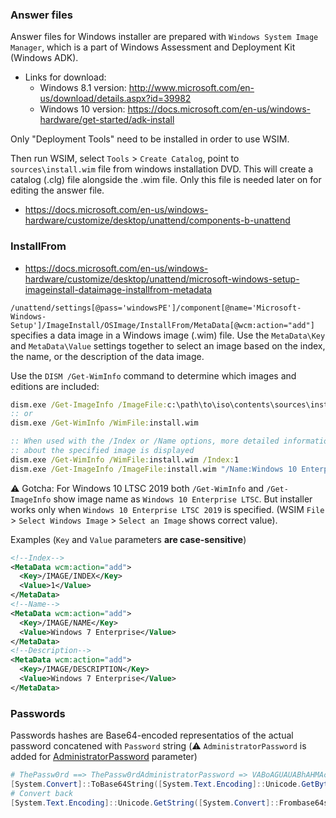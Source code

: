 ### Answer files
Answer files for Windows installer are prepared with `Windows System Image Manager`, which is a part of
Windows Assessment and Deployment Kit (Windows ADK).

* Links for download:
    * Windows 8.1 version: http://www.microsoft.com/en-us/download/details.aspx?id=39982
    * Windows 10 version: https://docs.microsoft.com/en-us/windows-hardware/get-started/adk-install

Only "Deployment Tools"  need to be installed in order to use WSIM.

Then run WSIM, select `Tools` > `Create Catalog`, point to
`sources\install.wim` file from windows installation DVD. This will create a catalog (.clg) file alongside the .wim file.
Only this file is needed later on for editing the answer file.

* https://docs.microsoft.com/en-us/windows-hardware/customize/desktop/unattend/components-b-unattend

### InstallFrom

* https://docs.microsoft.com/en-us/windows-hardware/customize/desktop/unattend/microsoft-windows-setup-imageinstall-dataimage-installfrom-metadata

`/unattend/settings[@pass='windowsPE']/component[@name='Microsoft-Windows-Setup']/ImageInstall/OSImage/InstallFrom/MetaData[@wcm:action="add"]` specifies a data
image in a Windows image (.wim) file.
Use the `MetaData\Key` and `MetaData\Value` settings together to select an image based on the index, the name, or the description of the data image.

Use the `DISM /Get-WimInfo` command to determine which images and editions are included:
```bat
dism.exe /Get-ImageInfo /ImageFile:c:\path\to\iso\contents\sources\install.wim
:: or
dism.exe /Get-WimInfo /WimFile:install.wim

:: When used with the /Index or /Name options, more detailed information
:: about the specified image is displayed
dism.exe /Get-WimInfo /WimFile:install.wim /Index:1
dism.exe /Get-ImageInfo /ImageFile:install.wim "/Name:Windows 10 Enterprise LTSC"
```
:warning: Gotcha: For Windows 10 LTSC 2019 both `/Get-WimInfo` and `/Get-ImageInfo` show image name
as `Windows 10 Enterprise LTSC`. But installer works only when `Windows 10 Enterprise LTSC 2019` is specified.
(WSIM `File` > `Select Windows Image` > `Select an Image` shows correct value).


Examples (`Key` and `Value` parameters **are case-sensitive**)
```xml
<!--Index-->
<MetaData wcm:action="add">
  <Key>/IMAGE/INDEX</Key>
  <Value>1</Value>
</MetaData>
<!--Name-->
<MetaData wcm:action="add">
  <Key>/IMAGE/NAME</Key>
  <Value>Windows 7 Enterprise</Value>
</MetaData>
<!--Description-->
<MetaData wcm:action="add">
  <Key>/IMAGE/DESCRIPTION</Key>
  <Value>Windows 7 Enterprise</Value>
</MetaData>
```

### Passwords
Passwords hashes are Base64-encoded representatios of the actual password concatened with `Password` string (:warning: `AdministratorPassword` is added for [AdministratorPassword](https://docs.microsoft.com/en-us/windows-hardware/customize/desktop/unattend/microsoft-windows-shell-setup-useraccounts-administratorpassword) parameter)
```powershell
# ThePassw0rd ==> ThePassw0rdAdministratorPassword => VABoAGUAUABhAHMAcwB3ADAAcgBkAEEAZABtAGkAbgBpAHMAdAByAGEAdABvAHIAUABhAHMAcwB3AG8AcgBkAA==
[System.Convert]::ToBase64String([System.Text.Encoding]::Unicode.GetBytes("ThePassw0rdAdministratorPassword"))
# Convert back
[System.Text.Encoding]::Unicode.GetString([System.Convert]::Frombase64string("VABoAGUAUABhAHMAcwB3ADAAcgBkAEEAZABtAGkAbgBpAHMAdAByAGEAdABvAHIAUABhAHMAcwB3AG8AcgBkAA=="))
```
